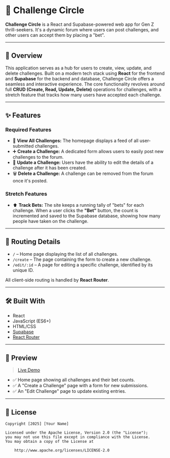 # 🎯 Challenge Circle

**Challenge Circle** is a React and Supabase-powered web app for Gen Z thrill-seekers. It's a dynamic forum where users can post challenges, and other users can accept them by placing a "bet".

---

## 🧠 Overview

This application serves as a hub for users to create, view, update, and delete challenges. Built on a modern tech stack using **React** for the frontend and **Supabase** for the backend and database, Challenge Circle offers a seamless and interactive experience. The core functionality revolves around full **CRUD (Create, Read, Update, Delete)** operations for challenges, with a stretch feature that tracks how many users have accepted each challenge.

---

## ✨ Features

### Required Features
- 📖 **View All Challenges:** The homepage displays a feed of all user-submitted challenges.
- ➕ **Create a Challenge:** A dedicated form allows users to easily post new challenges to the forum.
- 🔄 **Update a Challenge:** Users have the ability to edit the details of a challenge after it has been created.
- 🗑️ **Delete a Challenge:** A challenge can be removed from the forum once it's posted.

### Stretch Features
- ⬆️ **Track Bets:** The site keeps a running tally of "bets" for each challenge. When a user clicks the **"Bet"** button, the count is incremented and saved to the Supabase database, showing how many people have taken on the challenge.

---

## 🚦 Routing Details

- `/` – Home page displaying the list of all challenges.
- `/create` – The page containing the form to create a new challenge.
- `/edit/:id` – A page for editing a specific challenge, identified by its unique ID.

All client-side routing is handled by **React Router**.

---

## 🛠️ Built With

- React
- JavaScript (ES6+)
- HTML/CSS
- [Supabase](https://supabase.com/)
- [React Router](https://reactrouter.com/)

---

## 📸 Preview

> [Live Demo](https://challenge-circle.netlify.app/)

- ✅ Home page showing all challenges and their bet counts.
- ✅ A "Create a Challenge" page with a form for new submissions.
- ✅ An "Edit Challenge" page to update existing entries.

---

## 📄 License

    Copyright [2025] [Your Name]

    Licensed under the Apache License, Version 2.0 (the "License");
    you may not use this file except in compliance with the License.
    You may obtain a copy of the License at

        http://www.apache.org/licenses/LICENSE-2.0
